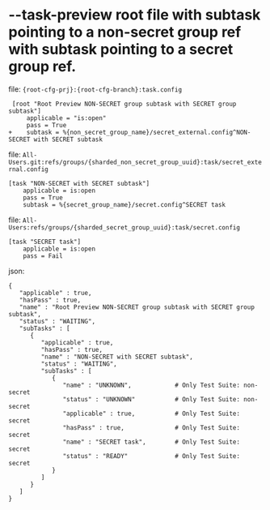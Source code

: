 # --task-preview root file with subtask pointing to a non-secret group ref with subtask pointing to a secret group ref.

file: `{root-cfg-prj}:{root-cfg-branch}:task.config`
```
 [root "Root Preview NON-SECRET group subtask with SECRET group subtask"]
     applicable = "is:open"
     pass = True
+    subtask = %{non_secret_group_name}/secret_external.config^NON-SECRET with SECRET subtask
```

file: `All-Users.git:refs/groups/{sharded_non_secret_group_uuid}:task/secret_external.config`
```
[task "NON-SECRET with SECRET subtask"]
    applicable = is:open
    pass = True
    subtask = %{secret_group_name}/secret.config^SECRET task
```

file: `All-Users:refs/groups/{sharded_secret_group_uuid}:task/secret.config`
```
[task "SECRET task"]
    applicable = is:open
    pass = Fail
```

json:
```
{
   "applicable" : true,
   "hasPass" : true,
   "name" : "Root Preview NON-SECRET group subtask with SECRET group subtask",
   "status" : "WAITING",
   "subTasks" : [
      {
         "applicable" : true,
         "hasPass" : true,
         "name" : "NON-SECRET with SECRET subtask",
         "status" : "WAITING",
         "subTasks" : [
            {
               "name" : "UNKNOWN",            # Only Test Suite: non-secret
               "status" : "UNKNOWN"           # Only Test Suite: non-secret
               "applicable" : true,           # Only Test Suite: secret
               "hasPass" : true,              # Only Test Suite: secret
               "name" : "SECRET task",        # Only Test Suite: secret
               "status" : "READY"             # Only Test Suite: secret
            }
         ]
      }
   ]
}
```
